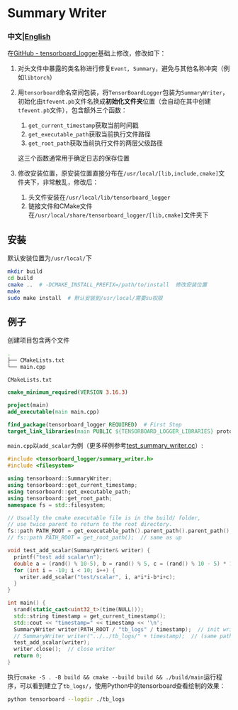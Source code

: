 # Summary Writer
### 中文|[English](./README_en.md)

在[GitHub - tensorboard_logger](https://github.com/RustingSword/tensorboard_logger)基础上修改，修改如下：
1. 对头文件中暴露的类名称进行修复`Event, Summary`，避免与其他名称冲突（例如`libtorch`）
2. 用`tensorboard`命名空间包装，将`TensorBoardLogger`包装为`SummaryWriter`，初始化由`tfevent.pb`文件名换成**初始化文件夹**位置（会自动在其中创建`tfevent.pb`文件），包含额外三个函数：
    1. `get_current_timestamp`获取当前时间戳
    2. `get_executable_path`获取当前执行文件路径
    3. `get_root_path`获取当前执行文件的两层父级路径
  
    这三个函数通常用于确定日志的保存位置

3. 修改安装位置，原安装位置直接分布在`/usr/local/[lib,include,cmake]`文件夹下，非常散乱，修改后：
    1. 头文件安装在`/usr/local/lib/tensorboard_logger`
    2. 链接文件和CMake文件在`/usr/local/share/tensorboard_logger/[lib,cmake]`文件夹下

## 安装
默认安装位置为`/usr/local/`下
```bash
mkdir build
cd build
cmake ..  # -DCMAKE_INSTALL_PREFIX=/path/to/install  修改安装位置
make
sudo make install  # 默认安装到/usr/local/需要su权限
```

## 例子
创建项目包含两个文件
```bash
.
├── CMakeLists.txt
└── main.cpp
```
`CMakeLists.txt`
```cmake
cmake_minimum_required(VERSION 3.16.3)

project(main)
add_executable(main main.cpp)

find_package(tensorboard_logger REQUIRED)  # First Step
target_link_libraries(main PUBLIC ${TENSORBOARD_LOGGER_LIBRARIES} protobuf)  # Second Step
```

`main.cpp`以`add_scalar`为例（更多样例参考[test_summary_writer.cc](./tests/test_summary_writer.cc)）:

```cpp
#include <tensorboard_logger/summary_writer.h>
#include <filesystem>

using tensorboard::SummaryWriter;
using tensorboard::get_current_timestamp;
using tensorboard::get_executable_path;
using tensorboard::get_root_path;
namespace fs = std::filesystem;

// Usually the cmake executable file is in the build/ folder,
// use twice parent to return to the root directory.
fs::path PATH_ROOT = get_executable_path().parent_path().parent_path();
// fs::path PATH_ROOT = get_root_path();  // same as up

void test_add_scalar(SummaryWriter& writer) {
  printf("test add scalar\n");
  double a = (rand() % 10-5), b = rand() % 5, c = (rand() % 10 - 5) * 100;
  for (int i = -10; i < 10; i++) {
    writer.add_scalar("test/scalar", i, a*i*i-b*i+c);
  }
}

int main() {
  srand(static_cast<uint32_t>(time(NULL)));
  std::string timestamp = get_current_timestamp();
  std::cout << "timestamp=" << timestamp << '\n';
  SummaryWriter writer(PATH_ROOT / "tb_logs" / timestamp);  // init writer by directory
  // SummaryWriter writer("../../tb_logs/" + timestamp);  // (same path) path relative to executable file
  test_add_scalar(writer);
  writer.close();  // close writer
  return 0;
}
```
执行`cmake -S . -B build && cmake --build build && ./build/main`运行程序，可以看到建立了`tb_logs/`，使用Python中的tensorboard查看绘制的效果：
```bash
python tensorboard --logdir ./tb_logs
```
